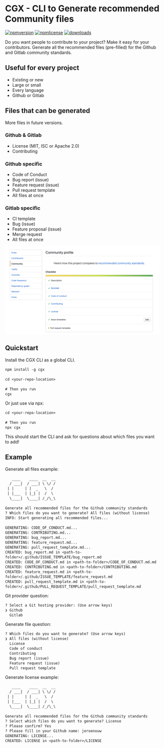# CGX - CLI to Generate recommended Community files

[![npmversion](https://img.shields.io/npm/v/cgx.svg)](https://github.com/jeroenouw/cgx)
[![npmlicense](https://img.shields.io/npm/l/cgx.svg)](https://github.com/jeroenouw/cgx/blob/master/LICENSE/)
[![downloads](https://img.shields.io/npm/dy/cgx.svg)](https://github.com/jeroenouw/cgx)

Do you want people to contribute to your project? Make it easy for your contributors. Generate all the recommended files (pre-filled) for the Github and Gitlab community standards.  

## Useful for every project
* Existing or new
* Large or small
* Every language
* Github or Gitlab

## Files that can be generated
More files in future versions.

### Github & Gitlab
* License (MIT, ISC or Apache 2.0)
* Contributing

### Github specific
* Code of Conduct
* Bug report (issue)
* Feature request (issue)
* Pull request template
* All files at once

### Gitlab specific
* CI template
* Bug (issue)
* Feature proposal (issue)
* Merge request
* All files at once

![](community-score.png)

## Quickstart

Install the CGX CLI as a global CLI.

```shell
npm install -g cgx

cd <your-repo-location>

# Then you run
cgx
```

Or just use via npx:

```shell
cd <your-repo-location>

# Then you run
npx cgx
```

This should start the CLI and ask for questions about which files you want to add!

## Example

Generate all files example:
```shell
   ____    ____  __  __
  / ___|  / ___| \ \/ /
 | |     | |  _   \  /
 | |___  | |_| |  /  \
  \____|  \____| /_/\_\

Generate all recommended files for the Github community standards
? Which files do you want to generate? All files (without license)
INFO: Start generating all recommended files...

GENERATING: CODE_OF_CONDUCT.md...
GENERATING: CONTRIBUTING.md...
GENERATING: bug_report.md...
GENERATING: feature_request.md...
GENERATING: pull_request_template.md...
CREATED: bug_report.md in <path-to-folder>/.github/ISSUE_TEMPLATE/bug_report.md
CREATED: CODE_OF_CONDUCT.md in <path-to-folder>/CODE_OF_CONDUCT.md.md
CREATED: CONTRIBUTING.md in <path-to-folder>/CONTRIBUTING.md
CREATED: feature_request.md in <path-to-folder>/.github/ISSUE_TEMPLATE/feature_request.md
CREATED: pull_request_template.md in <path-to-folder>/.github/PULL_REQUEST_TEMPLATE/pull_request_template.md
```

Git provider question:
```shell
? Select a Git hosting provider: (Use arrow keys)
❯ Github
  Gitlab
```

Generate file question: 
```shell  
? Which files do you want to generate? (Use arrow keys)
❯ All files (without license)
  License
  Code of conduct
  Contributing
  Bug report (issue)
  Feature request (issue)
  Pull request template
```

Generate license example:  
```shell  
   ____    ____  __  __
  / ___|  / ___| \ \/ /
 | |     | |  _   \  /
 | |___  | |_| |  /  \
  \____|  \____| /_/\_\

Generate all recommended files for the Github community standards
? Select which files do you want to generate? License
? Please confirm? Yes
? Please fill in your Github name: jeroenouw
GENERATING: LICENSE...
CREATED: LICENSE in <path-to-folder>/LICENSE
```
